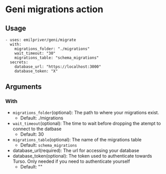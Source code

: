 # Geni migrations action

## Usage
```
- uses: emilpriver/geni/migrate
  with:
    migrations_folder: "./migrations"
    wait_timeout: "30"
    migrations_table: "schema_migrations"
  secrets:
    database_url: "https://localhost:3000"
    database_token: "X"
```

## Arguments

### With
  - `migrations_folder`(optional): The path to where your migrations exist.
    - Default: ./migrations
  - `wait_timeout`(optional): The time to wait before dropping the atempt to connect to the datbase
    - Default: 30
  - `migrations_table`(optional): The name of the migrations table
    - Default: `schema_migrations`
  - database_url(required): The url for accessing your database
  - database_token(optional): The token used to authenticate towards Turso. Only needed if you need to authenticate yourself
    - Default: ""

